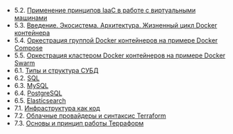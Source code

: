- 5.2. [Применение принципов IaaC в работе с виртуальными машинами](05-virt-02-iaac/README.md)
- 5.3. [Введение. Экосистема. Архитектура. Жизненный цикл Docker контейнера](05-virt-03-docker/README.md)
- 5.4. [Оркестрация группой Docker контейнеров на примере Docker Compose](05-virt-04-docker-compose/README.md)
- 5.5. [Оркестрация кластером Docker контейнеров на примере Docker Swarm](05-virt-05-docker-swarm/README.md)
- 6.1. [Типы и структура СУБД](06-db-01-basics/README.md)
- 6.2. [SQL](06-db-02-sql/REAME.md)
- 6.3. [MySQL](./06-db-03-mysql/README.md)
- 6.4. [PostgreSQL](06-db-04-postgresql/README.md)
- 6.5. [Elasticsearch](06-db-05-elasticsearch/README.md)
- 7.1. [Инфраструктура как код](07-terraform-01-intro/README.md)
- 7.2. [Облачные провайдеры и синтаксис Terraform](07-terraform-02-syntax/README.md)
- 7.3. [Основы и принцип работы Терраформ](07-terraform-03-basic/README.md)